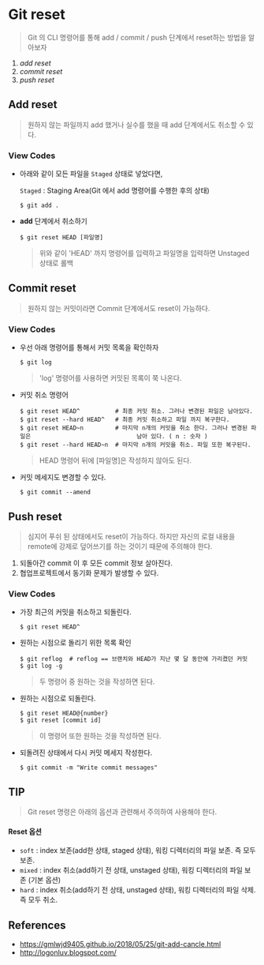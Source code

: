 # Git reset

> Git 의 CLI 명령어를 통해 add / commit / push 단계에서 reset하는 방법을 알아보자



1. *add reset*
2. *commit reset*
3. *push reset*



## Add reset

> 원하지 않는 파일까지 add 했거나 실수를 했을 때 add 단계에서도 취소할 수 있다. 



### View Codes

- 아래와 같이 모든 파일을 `Staged` 상태로 넣었다면,

  `Staged` : Staging Area(Git 에서 add 명령어를 수행한 후의 상태)

  ```shell
  $ git add .
  ```

- **add** 단계에서 취소하기

  ```shell
  $ git reset HEAD [파일명]
  ```

  > 위와 같이 'HEAD' 까지 명령어를 입력하고 파일명을 입력하면 Unstaged 상태로 롤백



## Commit reset

> 원하지 않는 커밋이라면 Commit 단계에서도 reset이 가능하다.



### View Codes

- 우선 아래 명령어를 통해서 커밋 목록을 확인하자

  ```shell
  $ git log
  ```

  > 'log' 명령어를 사용하면 커밋된 목록이 쭉 나온다.

- 커밋 취소 명령어

  ```shell
  $ git reset HEAD^          # 최종 커밋 취소. 그러나 변경된 파일은 남아있다.
  $ git reset --hard HEAD^   # 최종 커밋 취소하고 파일 까지 복구한다.
  $ git reset HEAD~n         # 마지막 n개의 커밋을 취소 한다. 그러나 변경된 파일은                              남아 있다. ( n : 숫자 )
  $ git reset --hard HEAD~n  # 마지막 n개의 커밋을 취소. 파일 또한 복구된다.
  ```

  > HEAD 명령어 뒤에 [파일명]은 작성하지 않아도 된다.

- 커밋 메세지도 변경할 수 있다.

  ```shell
  $ git commit --amend
  ```



## Push reset

> 심지어 푸쉬 된 상태에서도 reset이 가능하다. 하지만 자신의 로컬 내용을 remote에 강제로 덮어쓰기를 하는 것이기 때문에 주의해야 한다.



1. 되돌아간 commit 이 후 모든 commit 정보 살아진다.
2. 협업프로젝트에서 동기화 문제가 발생할 수 있다.



### View Codes

- 가장 최근의 커밋을 취소하고 되돌린다.

  ```shell
  $ git reset HEAD^
  ```

- 원하는 시점으로 돌리기 위한 목록 확인

  ```shell
  $ git reflog  # reflog == 브랜치와 HEAD가 지난 몇 달 동안에 가리켰던 커밋
  $ git log -g
  ```

  > 두 명령어 중 원하는 것을 작성하면 된다.

- 원하는 시점으로 되돌린다.

  ```shell
  $ git reset HEAD@{number}
  $ git reset [commit id]
  ```

  > 이 명령어 또한 원하는 것을 작성하면 된다.

- 되돌려진 상태에서 다시 커밋 메세지 작성한다.

  ```shell
  $ git commit -m "Write commit messages"
  ```

  

## TIP

> Git reset 명령은 아래의 옵션과 관련해서 주의하여 사용해야 한다.



#### Reset 옵션

- `soft` : index 보존(add한 상태, staged 상태), 워킹 디렉터리의 파일 보존. 즉 모두 보존.
- `mixed` : index 취소(add하기 전 상태, unstaged 상태), 워킹 디렉터리의 파일 보존 (기본 옵션)
- `hard` : index 취소(add하기 전 상태, unstaged 상태), 워킹 디렉터리의 파일 삭제. 즉 모두 취소.





## References

- https://gmlwjd9405.github.io/2018/05/25/git-add-cancle.html
- http://logonluv.blogspot.com/